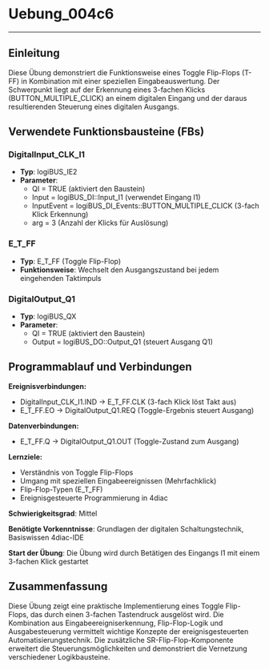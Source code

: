 # Uebung_004c6

* * * * * * * * * *

## Einleitung
Diese Übung demonstriert die Funktionsweise eines Toggle Flip-Flops (T-FF) in Kombination mit einer speziellen Eingabeauswertung. Der Schwerpunkt liegt auf der Erkennung eines 3-fachen Klicks (BUTTON_MULTIPLE_CLICK) an einem digitalen Eingang und der daraus resultierenden Steuerung eines digitalen Ausgangs.

## Verwendete Funktionsbausteine (FBs)

### DigitalInput_CLK_I1
- **Typ**: logiBUS_IE2
- **Parameter**:
  - QI = TRUE (aktiviert den Baustein)
  - Input = logiBUS_DI::Input_I1 (verwendet Eingang I1)
  - InputEvent = logiBUS_DI_Events::BUTTON_MULTIPLE_CLICK (3-fach Klick Erkennung)
  - arg = 3 (Anzahl der Klicks für Auslösung)

### E_T_FF
- **Typ**: E_T_FF (Toggle Flip-Flop)
- **Funktionsweise**: Wechselt den Ausgangszustand bei jedem eingehenden Taktimpuls

### DigitalOutput_Q1
- **Typ**: logiBUS_QX
- **Parameter**:
  - QI = TRUE (aktiviert den Baustein)
  - Output = logiBUS_DO::Output_Q1 (steuert Ausgang Q1)

## Programmablauf und Verbindungen

**Ereignisverbindungen:**
- DigitalInput_CLK_I1.IND → E_T_FF.CLK (3-fach Klick löst Takt aus)
- E_T_FF.EO → DigitalOutput_Q1.REQ (Toggle-Ergebnis steuert Ausgang)


**Datenverbindungen:**
- E_T_FF.Q → DigitalOutput_Q1.OUT (Toggle-Zustand zum Ausgang)

**Lernziele:**
- Verständnis von Toggle Flip-Flops
- Umgang mit speziellen Eingabeereignissen (Mehrfachklick)
- Flip-Flop-Typen (E_T_FF)
- Ereignisgesteuerte Programmierung in 4diac

**Schwierigkeitsgrad**: Mittel

**Benötigte Vorkenntnisse**: Grundlagen der digitalen Schaltungstechnik, Basiswissen 4diac-IDE

**Start der Übung**: Die Übung wird durch Betätigen des Eingangs I1 mit einem 3-fachen Klick gestartet

## Zusammenfassung
Diese Übung zeigt eine praktische Implementierung eines Toggle Flip-Flops, das durch einen 3-fachen Tastendruck ausgelöst wird. Die Kombination aus Eingabeereigniserkennung, Flip-Flop-Logik und Ausgabesteuerung vermittelt wichtige Konzepte der ereignisgesteuerten Automatisierungstechnik. Die zusätzliche SR-Flip-Flop-Komponente erweitert die Steuerungsmöglichkeiten und demonstriert die Vernetzung verschiedener Logikbausteine.